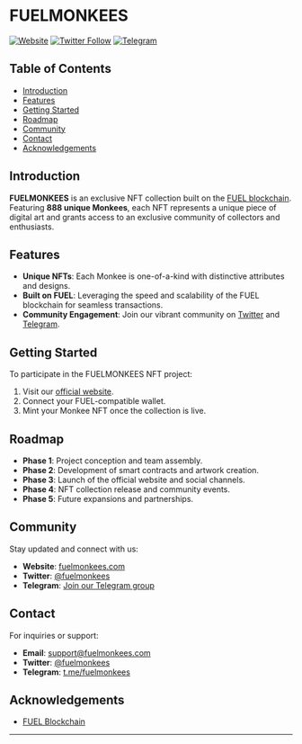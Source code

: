 # FUELMONKEES

[![Website](https://img.shields.io/badge/Website-fuelmonkees.com-blue)](https://fuelmonkees.com)
[![Twitter Follow](https://img.shields.io/twitter/follow/fuelmonkees?style=social)](https://twitter.com/fuelmonkees)
[![Telegram](https://img.shields.io/badge/Telegram-Join%20Chat-blue)](https://t.me/fuelmonkees)

## Table of Contents

- [Introduction](#introduction)
- [Features](#features)
- [Getting Started](#getting-started)
- [Roadmap](#roadmap)
- [Community](#community)
- [Contact](#contact)
- [Acknowledgements](#acknowledgements)

## Introduction

**FUELMONKEES** is an exclusive NFT collection built on the [FUEL blockchain](https://fuel.network). Featuring **888 unique Monkees**, each NFT represents a unique piece of digital art and grants access to an exclusive community of collectors and enthusiasts.

## Features

- **Unique NFTs**: Each Monkee is one-of-a-kind with distinctive attributes and designs.
- **Built on FUEL**: Leveraging the speed and scalability of the FUEL blockchain for seamless transactions.
- **Community Engagement**: Join our vibrant community on [Twitter](https://twitter.com/fuelmonkees) and [Telegram](https://t.me/fuelmonkees).

## Getting Started

To participate in the FUELMONKEES NFT project:

1. Visit our [official website](https://fuelmonkees.com).
2. Connect your FUEL-compatible wallet.
3. Mint your Monkee NFT once the collection is live.

## Roadmap

- **Phase 1**: Project conception and team assembly.
- **Phase 2**: Development of smart contracts and artwork creation.
- **Phase 3**: Launch of the official website and social channels.
- **Phase 4**: NFT collection release and community events.
- **Phase 5**: Future expansions and partnerships.

## Community

Stay updated and connect with us:

- **Website**: [fuelmonkees.com](https://fuelmonkees.com)
- **Twitter**: [@fuelmonkees](https://twitter.com/fuelmonkees)
- **Telegram**: [Join our Telegram group](https://t.me/fuelmonkees)


## Contact

For inquiries or support:

- **Email**: [support@fuelmonkees.com](mailto:support@fuelmonkees.com)
- **Twitter**: [@fuelmonkees](https://twitter.com/fuelmonkees)
- **Telegram**: [t.me/fuelmonkees](https://t.me/fuelmonkees)

## Acknowledgements

- [FUEL Blockchain](https://fuel.network)

---
